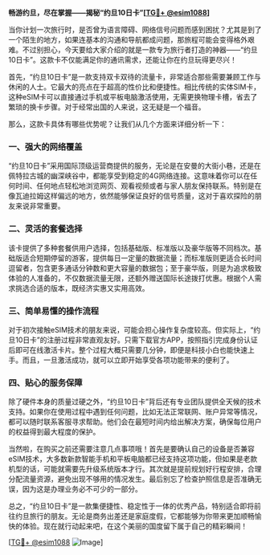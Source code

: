 **畅游约旦，尽在掌握——揭秘“约旦10日卡”[[TG💪+ @esim1088](https://t.me/s/esim1088)]**

当你计划一次旅行时，是否曾为语言障碍、网络信号问题而感到困扰？尤其是到了一个陌生的地方，如果连基本的沟通和导航都成问题，那旅程可能会变得格外艰难。不过别担心，今天要给大家介绍的就是一款专为旅行者打造的神器——“约旦10日卡”。这款卡不仅能满足你的通讯需求，还能让你在约旦玩得更尽兴！

首先，“约旦10日卡”是一款支持双卡双待的流量卡，非常适合那些需要兼顾工作与休闲的人士。它最大的亮点在于超高的性价比和便捷性。相比传统的实体SIM卡，这种eSIM卡可以直接通过手机或平板电脑激活使用，无需更换物理卡槽，省去了繁琐的换卡步骤。对于经常出国的人来说，这无疑是一个福音。

那么，这款卡具体有哪些优势呢？让我们从几个方面来详细分析一下：

### **一、强大的网络覆盖**
“约旦10日卡”采用国际顶级运营商提供的服务，无论是在安曼的大街小巷，还是在佩特拉古城的幽深峡谷中，都能享受到稳定的4G网络连接。这意味着你可以在任何时间、任何地点轻松地浏览网页、观看视频或者与家人朋友保持联系。特别是在像瓦迪拉姆这样偏远的地方，依然能够保证良好的信号质量，这对于喜欢探险的朋友来说非常重要。

### **二、灵活的套餐选择**
该卡提供了多种套餐供用户选择，包括基础版、标准版以及豪华版等不同档次。基础版适合短期停留的游客，提供每日一定量的数据流量；而标准版则更适合长时间逗留者，包含更多通话分钟数和更大容量的数据包；至于豪华版，则是为追求极致体验的人准备的，不仅数据流量无限，还额外赠送国际长途拨打优惠。根据个人需求挑选合适的版本，既经济实惠又实用高效。

### **三、简单易懂的操作流程**
对于初次接触eSIM技术的朋友来说，可能会担心操作复杂度较高。但实际上，“约旦10日卡”的注册过程非常直观友好。只需下载官方APP，按照指引完成身份认证后即可在线激活卡片。整个过程大概只需要几分钟，即便是科技小白也能快速上手。而且，一旦激活成功，就可以立即开始享受各项功能带来的便利了。

### **四、贴心的服务保障**
除了硬件本身的质量过硬之外，“约旦10日卡”背后还有专业团队提供全天候的技术支持。如果你在使用过程中遇到任何问题，比如无法正常联网、账户异常等情况，都可以随时联系客服寻求帮助。他们会在最短时间内给出解决方案，确保每位用户的权益得到最大程度的保护。

当然啦，在购买之前还需要注意几点事项哦！首先是要确认自己的设备是否兼容eSIM技术，大多数新款智能手机和平板电脑都已经支持这项功能，但如果是老款机型的话，可能就需要先升级系统版本才行。其次就是提前规划好行程安排，合理分配流量资源，避免出现不够用的情况发生。最后别忘了检查护照信息是否准确无误，因为这是办理业务必不可少的一部分。

总之，“约旦10日卡”是一款集便捷性、稳定性于一体的优秀产品，特别适合即将前往约旦旅行的朋友。无论是商务出差还是家庭度假，它都能够为你带来更加顺畅愉快的体验。现在就行动起来吧，在这个美丽的国度留下属于自己的精彩瞬间！

[[TG💪+ @esim1088](https://t.me/s/esim1088) ![Image](https://i.postimg.cc/4NQfJmqS/Snipaste-2025-05-13-00-14-12.png)]